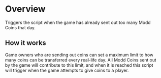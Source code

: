 # Overview

Triggers the script when the game has already sent out too many Modd Coins that day.

## How it works

Game owners who are sending out coins can set a maximum limit to how many coins can be transferred every real-life day. All Modd Coins sent out by the game will contribute to this limit, and when it is reached this script will trigger when the game attempts to give coins to a player.
